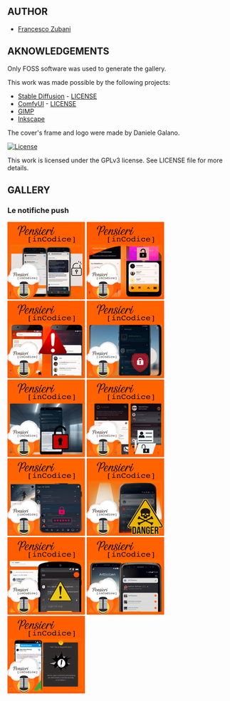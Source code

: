 ## AUTHOR

- [Francesco Zubani](https://www.linkedin.com/in/francesco-zubani-5957081a6/)

## AKNOWLEDGEMENTS

Only FOSS software was used to generate the gallery.

This work was made possible by the following projects:

- [Stable Diffusion](https://github.com/CompVis/stable-diffusion) - [LICENSE](https://github.com/CompVis/stable-diffusion/blob/main/LICENSE)
- [ComfyUI](https://github.com/comfyanonymous/ComfyUI) - [LICENSE](https://github.com/comfyanonymous/ComfyUI/blob/master/LICENSE)
- [GIMP](https://www.gimp.org/)
- [Inkscape](https://inkscape.org/)

The cover's frame and logo were made by Daniele Galano.

[![License](https://img.shields.io/badge/License-GPL%20v3-blue.svg)](http://www.gnu.org/licenses/gpl-3.0)

This work is licensed under the GPLv3 license.
See LICENSE file for more details.

## GALLERY

### Le notifiche push

<div class="gallery">
  <a href="PIC129_01.png"><img class="thumbnail" src="./thumbs/PIC129_01.png" alt="PIC129_01"></a>
  <a href="PIC129_02.png"><img class="thumbnail" src="./thumbs/PIC129_02.png" alt="PIC129_02"></a>
  <a href="PIC129_03.png"><img class="thumbnail" src="./thumbs/PIC129_03.png" alt="PIC129_03"></a>
  <a href="PIC129_04.png"><img class="thumbnail" src="./thumbs/PIC129_04.png" alt="PIC129_04"></a>
  <a href="PIC129_05.png"><img class="thumbnail" src="./thumbs/PIC129_05.png" alt="PIC129_05"></a>
  <a href="PIC129_06.png"><img class="thumbnail" src="./thumbs/PIC129_06.png" alt="PIC129_06"></a>
  <a href="PIC129_07.png"><img class="thumbnail" src="./thumbs/PIC129_07.png" alt="PIC129_07"></a>
  <a href="PIC129_08.png"><img class="thumbnail" src="./thumbs/PIC129_08.png" alt="PIC129_08"></a>
  <a href="PIC129_09.png"><img class="thumbnail" src="./thumbs/PIC129_09.png" alt="PIC129_09"></a>
  <a href="PIC129_10.png"><img class="thumbnail" src="./thumbs/PIC129_10.png" alt="PIC129_10"></a>
  <a href="PIC129_11.png"><img class="thumbnail" src="./thumbs/PIC129_11.png" alt="PIC129_11"></a>
</div>
</body>
</html>
